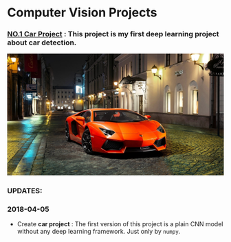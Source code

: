 # Computer Vision Projects

### [NO.1  Car Project](https://github.com/LonelySqrt/ComputerVisionProjects/blob/master/car_project/README.md) : This project is my first deep learning project about car detection.<br>

<div align="center">
  <img src="images/supercar.jpg" /><br>
</div>

### UPDATES:
### 2018-04-05 <br>
* Create **car project** : The first version of this project is a plain CNN model without any deep learning framework. Just only by `numpy`.

